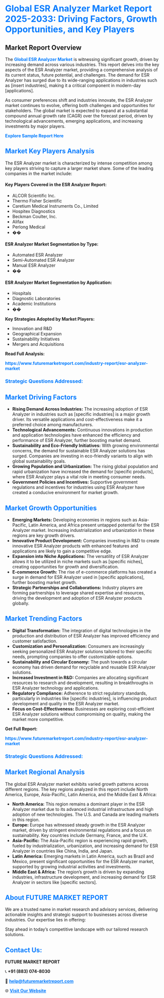 <h1 style="color: #007BFF;">Global ESR Analyzer Market Report 2025-2033: Driving Factors, Growth Opportunities, and Key Players</h1>

<section id="overview">
<h2>Market Report Overview</h2>
<p>The <a href="https://www.futuremarketreport.com/industry-report/esr-analyzer-market" style="color: #007BFF; text-decoration: none;"><strong>Global ESR Analyzer Market</strong></a> is witnessing significant growth, driven by increasing demand across various industries. This report delves into the key aspects of the ESR Analyzer market, providing a comprehensive analysis of its current status, future potential, and challenges. The demand for ESR Analyzer has surged due to its wide-ranging applications in industries such as [insert industries], making it a critical component in modern-day [applications].</p>
<p>As consumer preferences shift and industries innovate, the ESR Analyzer market continues to evolve, offering both challenges and opportunities for stakeholders. The global market is expected to expand at a substantial compound annual growth rate (CAGR) over the forecast period, driven by technological advancements, emerging applications, and increasing investments by major players.</p>
</section>

<section id="overview">
<p><a href="https://www.futuremarketreport.com/request-sample/reportId=117974" style="color: #007BFF; text-decoration: none;"><strong>Explore Sample Report Here</strong></a></p>
</section>

<section id="key-players">
<h2 style="color: #007BFF;">Market Key Players Analysis</h2>
<p>The ESR Analyzer market is characterized by intense competition among key players striving to capture a larger market share. Some of the leading companies in the market include:</p>
<h4>Key Players Covered in the ESR Analyzer Report:</h4>
<ul><li>ALCOR Scientific Inc.</li><li>Thermo Fisher Scientific</li><li>Caretium Medical Instruments Co., Limited</li><li>Hospitex Diagnostics</li><li>Beckman Coulter, Inc.</li><li>Alifax</li><li>Perlong Medical</li><li>��</li></ul>
<h4>ESR Analyzer Market Segmentation by Type:</h4>
<ul><li>Automated ESR Analyzer</li><li>Semi-Automated ESR Analyzer</li><li>Manual ESR Analyzer</li><li>��</li></ul>

<h4>ESR Analyzer Market Segmentation by Application:</h4>
<ul><li>Hospitals</li><li>Diagnostic Laboratories</li><li>Academic Institutions</li><li>��</li></ul>
<p><strong>Key Strategies Adopted by Market Players:</strong></p>
<ul>
<li>Innovation and R&D</li>
<li>Geographical Expansion</li>
<li>Sustainability Initiatives</li>
<li>Mergers and Acquisitions</li>
</ul>
</section>

<section>
<p><strong>Read Full Analysis: </strong></p><a href="https://www.futuremarketreport.com/industry-report/esr-analyzer-market" style="color: #007BFF; text-decoration: none;"><strong>https://www.futuremarketreport.com/industry-report/esr-analyzer-market</strong></a>
<h3 style="color: #007BFF;">Strategic Questions Addressed:</h3>
</section>

<section id="driving-factors">
<h2 style="color: #007BFF;">Market Driving Factors</h2>
<ul>
<li><strong>Rising Demand Across Industries:</strong> The increasing adoption of ESR Analyzer in industries such as [specific industries] is a major growth driver. Its versatile applications and cost-effectiveness make it a preferred choice among manufacturers.</li>
<li><strong>Technological Advancements:</strong> Continuous innovations in production and application technologies have enhanced the efficiency and performance of ESR Analyzer, further boosting market demand.</li>
<li><strong>Sustainability and Eco-Friendly Initiatives:</strong> With growing environmental concerns, the demand for sustainable ESR Analyzer solutions has surged. Companies are investing in eco-friendly variants to align with global sustainability goals.</li>
<li><strong>Growing Population and Urbanization:</strong> The rising global population and rapid urbanization have increased the demand for [specific products], where ESR Analyzer plays a vital role in meeting consumer needs.</li>
<li><strong>Government Policies and Incentives:</strong> Supportive government regulations and incentives for industries using ESR Analyzer have created a conducive environment for market growth.</li>
</ul>
</section>

<section id="growth-opportunities">
<h2 style="color: #007BFF;">Market Growth Opportunities</h2>
<ul>
<li><strong>Emerging Markets:</strong> Developing economies in regions such as Asia-Pacific, Latin America, and Africa present untapped potential for the ESR Analyzer market. Increasing industrialization and urbanization in these regions are key growth drivers.</li>
<li><strong>Innovative Product Development:</strong> Companies investing in R&D to create innovative ESR Analyzer products with enhanced features and applications are likely to gain a competitive edge.</li>
<li><strong>Expansion into Niche Applications:</strong> The versatility of ESR Analyzer allows it to be utilized in niche markets such as [specific niches], creating opportunities for growth and diversification.</li>
<li><strong>E-commerce Growth:</strong> The rise of e-commerce platforms has created a surge in demand for ESR Analyzer used in [specific applications], further boosting market growth.</li>
<li><strong>Strategic Partnerships and Collaborations:</strong> Industry players are forming partnerships to leverage shared expertise and resources, driving the development and adoption of ESR Analyzer products globally.</li>
</ul>
</section>

<section id="trending-factors">
<h2 style="color: #007BFF;">Market Trending Factors</h2>
<ul>
<li><strong>Digital Transformation:</strong> The integration of digital technologies in the production and distribution of ESR Analyzer has improved efficiency and customer satisfaction.</li>
<li><strong>Customization and Personalization:</strong> Consumers are increasingly seeking personalized ESR Analyzer solutions tailored to their specific needs, prompting companies to offer customizable options.</li>
<li><strong>Sustainability and Circular Economy:</strong> The push towards a circular economy has driven demand for recyclable and reusable ESR Analyzer solutions.</li>
<li><strong>Increased Investment in R&D:</strong> Companies are allocating significant resources to research and development, resulting in breakthroughs in ESR Analyzer technology and applications.</li>
<li><strong>Regulatory Compliance:</strong> Adherence to strict regulatory standards, particularly in industries like [specific industries], is influencing product development and quality in the ESR Analyzer market.</li>
<li><strong>Focus on Cost-Effectiveness:</strong> Businesses are exploring cost-efficient ESR Analyzer solutions without compromising on quality, making the market more competitive.</li>
</ul>
</section>

<section>
<p><strong>Get Full Report: </strong></p><a href="https://www.futuremarketreport.com/industry-report/esr-analyzer-market" style="color: #007BFF; text-decoration: none;"><strong>https://www.futuremarketreport.com/industry-report/esr-analyzer-market</strong></a>
<h3 style="color: #007BFF;">Strategic Questions Addressed:</h3>
</section>


<section id="regional-analysis">
<h2 style="color: #007BFF;">Market Regional Analysis</h2>
<p>The global ESR Analyzer market exhibits varied growth patterns across different regions. The key regions analyzed in this report include North America, Europe, Asia-Pacific, Latin America, and the Middle East & Africa:</p>
<ul>
<li><strong>North America:</strong> This region remains a dominant player in the ESR Analyzer market due to its advanced industrial infrastructure and high adoption of new technologies. The U.S. and Canada are leading markets in this region.</li>
<li><strong>Europe:</strong> Europe has witnessed steady growth in the ESR Analyzer market, driven by stringent environmental regulations and a focus on sustainability. Key countries include Germany, France, and the U.K.</li>
<li><strong>Asia-Pacific:</strong> The Asia-Pacific region is experiencing rapid growth, fueled by industrialization, urbanization, and increasing demand for ESR Analyzer in countries like China, India, and Japan.</li>
<li><strong>Latin America:</strong> Emerging markets in Latin America, such as Brazil and Mexico, present significant opportunities for the ESR Analyzer market, supported by growing industrial activities and investments.</li>
<li><strong>Middle East & Africa:</strong> The region’s growth is driven by expanding industries, infrastructure development, and increasing demand for ESR Analyzer in sectors like [specific sectors].</li>
</ul>
</section>

<footer>
<h2 style="color: #007BFF;">About FUTURE MARKET REPORT</h2>
<p>We are a trusted name in market research and advisory services, delivering actionable insights and strategic support to businesses across diverse industries. Our expertise lies in offering:</p>

<p>Stay ahead in today’s competitive landscape with our tailored research solutions.</p>

<h2 style="color: #007BFF;">Contact Us:</h2>
<p><strong>FUTURE MARKET REPORT</strong></p>
<p>📞 <strong>+91 (883) 074-8030</strong></p>
<p>📧 <strong><a href="mailto:help@futuremarketreport.com" style="color: #007BFF;">help@futuremarketreport.com</a></strong></p>
<p>🌐 <strong><a href="https://www.futuremarketreport.com/" style="color: #007BFF;">Visit Our Website</a></strong></p>
</footer>